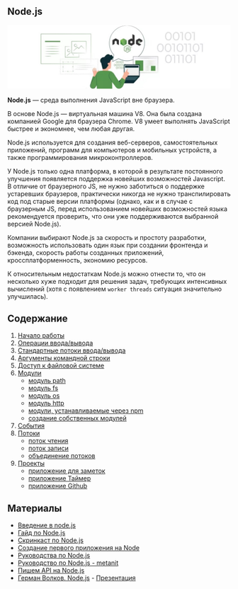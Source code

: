 ## Node.js
![Node.js logo](node/images/node-logo.jpg)

**Node.js** — среда выполнения JavaScript вне браузера.

В основе Node.js — виртуальная машина V8. Она была создана компанией Google для браузера Chrome. V8 умеет выполнять JavaScript быстрее и экономнее, чем любая другая.

Node.js используется для создания веб-серверов, самостоятельных приложений, программ для компьютеров и мобильных устройств, а также программирования микроконтроллеров.

У Node.js только одна платформа, в которой в результате постоянного улучшения появляется поддержка новейших возможностей Javascript. В отличие от браузерного JS, не нужно заботиться о поддержке устаревших браузеров, практически никогда не нужно транспилировать код под старые версии платформы (однако, как и в случае с браузерным JS, перед использованием новейших возможностей языка рекомендуется проверить, что они уже поддерживаются выбранной версией Node.js).

Компании выбирают Node.js за скорость и простоту разработки, возможность использовать один язык при создании фронтенда и бэкенда, скорость работы созданных приложений, кроссплатформенность, экономию ресурсов.

К относительным недостаткам Node.js можно отнести то, что он несколько хуже подходит для решения задач, требующих интенсивных вычислений (хотя с появлением `worker threads` ситуация значительно улучшилась).

## Содержание
1. [Начало работы](node/node-introduction.md)
2. [Операции ввода/вывода](node/node-io.md)
3. [Стандартные потоки ввода/вывода](node/node-stdio.md)
4. [Аргументы командной строки](node/node-argv.md)
5. [Доступ к файловой системе](node/node-fs-access.md)
6. [Модули](node/node-module.md)
    - [модуль path](node/module/path.md)
    - [модуль fs](node/module/fs.md)
    - [модуль os](node/module/os.md)
    - [модуль http](node/module/http.md)
    - [модули, устанавливаемые через npm](node/module/npm-module.md)
    - [создание собственных модулей](node/module/create-module.md)
7. [События](node/events.md)
8. [Потоки](node/stream.md)
    - [поток чтения](node/stream-readable.md) 
    - [поток записи](node/stream-writable.md)
    - [объединение потоков](node/stream-pipes.md)
9. [Проекты](node/projects/projects.md)
    - [приложение для заметок](node/projects/notes.md)
    - [приложение Таймер](node/projects/timer.md)
    - [приложение Github](node/projects/github-app.md)

    
## Материалы
- [Введение в node.js](http://imnotgenius.com/vvedeniya-v-node-js/)
- [Гайд по Node.js](https://nodejsdev.ru/guide/)
- [Скринкаст по Node.js](https://learn.javascript.ru/screencast/nodejs)
- [Создание первого приложения на Node](https://webref.ru/dev/first-node-app)
- [Руководства по Node.js](https://nodeguide.ru/doc/)
- [Руководство по Node.js - metanit](https://metanit.com/web/nodejs/)
- [Пишем API на Node.js](https://loftblog.ru/material/1-ustanavlivaem-node-pravilno/)
- [Герман Волков. Node.js](https://youtu.be/qZ5xzkEdkhg) - [Презентация](https://drive.google.com/file/d/1P3mRxOQISJHEatmAEv5X_f1Qk8OEr9rZ/view)